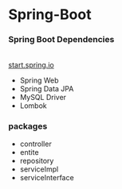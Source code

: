 # Spring-Boot

<h3>  Spring Boot Dependencies </h3>
<br>
<a href="https://start.spring.io/" target="_blank">start.spring.io</a>
<br>
<ul>
  <li> Spring Web </li>
  <li>Spring Data JPA</li>
    <li>MySQL Driver</li>
  <li>Lombok</li>
</ul>

<h3> packages </h3>

<ul>
  <li> controller </li>
  <li> entite </li>
  <li> repository </li>
  <li> serviceImpl </li>
   <li> serviceInterface </li> 
</ul>
